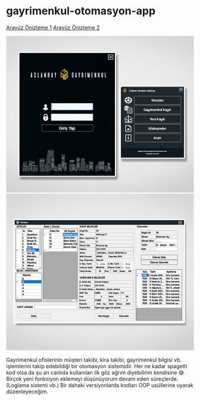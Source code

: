 # gayrimenkul-otomasyon-app

[Arayüz Önizleme 1](emrecanAy.github.com/repository/gayrimenkul-otomasyon-app/Arayüz1.jpg)
[Arayüz Önizleme 2](emrecanAy.github.com/repository/gayrimenkul-otomasyon-app/Arayüz2.jpg)

<img src="https://github.com/emrecanAy/gayrimenkul-otomasyon-app/blob/master/Arayüz1.jpg" />
<img src="https://github.com/emrecanAy/gayrimenkul-otomasyon-app/blob/master/Arayüz2.jpg" />

Gayrimenkul ofislerinin müşteri takibi, kira takibi, gayrimenkul bilgisi vb. işlemlerini takip edebildiği bir otomasyon sistemidir.
Her ne kadar spagetti kod olsa da şu an canlıda kullanılan ilk göz ağrım diyebilirim kendisine 😅
Birçok yeni fonksiyon eklemeyi düşünüyorum devam eden süreçlerde.(Loglama sistemi vb.)
Bir dahaki versiyonlarda kodları OOP usüllerine uyarak düzenleyeceğim.


